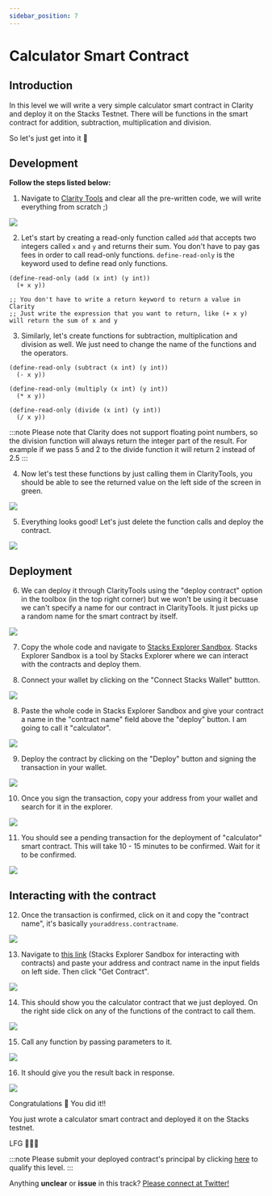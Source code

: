```yaml
---
sidebar_position: 7
---
```


# Calculator Smart Contract

## Introduction

In this level we will write a very simple calculator smart contract in Clarity and deploy it on the Stacks Testnet. There will be functions in the smart contract for addition, subtraction, multiplication and division. 

So let's just get into it 🚀


## Development

**Follow the steps listed below:**

1. Navigate to [Clarity Tools](https://clarity.tools/code/hello) and clear all the pre-written code, we will write everything from scratch ;)
<img src="https://cdn.discordapp.com/attachments/947480890181812294/1018990105672810536/unknown.png" />

2. Let's start by creating a read-only function called `add` that accepts two integers called `x` and `y` and returns their sum. You don't have to pay gas fees in order to call read-only functions. `define-read-only` is the keyword used to define read only functions.

```clarity
(define-read-only (add (x int) (y int))  
  (+ x y))

;; You don't have to write a return keyword to return a value in Clarity
;; Just write the expression that you want to return, like (+ x y) will return the sum of x and y
```

3. Similarly, let's create functions for subtraction, multiplication and division as well. We just need to change the name of the functions and the operators.

```clarity
(define-read-only (subtract (x int) (y int))  
  (- x y))

(define-read-only (multiply (x int) (y int))  
  (* x y))

(define-read-only (divide (x int) (y int))  
  (/ x y))
```

:::note
Please note that Clarity does not support floating point numbers, so the division function will always return the integer part of the result. For example if we pass 5 and 2 to the divide function it will return 2 instead of 2.5
:::

4. Now let's test these functions by just calling them in ClarityTools, you should be able to see the returned value on the left side of the screen in green.
<img src="https://cdn.discordapp.com/attachments/947480890181812294/1019002876955205642/unknown.png" />

5. Everything looks good! Let's just delete the function calls and deploy the contract.
<img src="https://cdn.discordapp.com/attachments/947480890181812294/1019003532977917972/unknown.png" />

## Deployment

6. We can deploy it through ClarityTools using the "deploy contract" option in the toolbox (in the top right corner) but we won't be using it becuase we can't specify a name for our contract in ClarityTools. It just picks up a random name for the smart contract by itself.
<img src="https://cdn.discordapp.com/attachments/947480890181812294/1019003887384010772/unknown.png" />

7. Copy the whole code and navigate to [Stacks Explorer Sandbox](https://explorer.stacks.co/sandbox/deploy?chain=testnet). Stacks Explorer Sandbox is a tool by Stacks Explorer where we can interact with the contracts and deploy them.

8. Connect your wallet by clicking on the "Connect Stacks Wallet" buttton.
<img src="https://cdn.discordapp.com/attachments/947480890181812294/1019008194313453628/unknown.png" />

8. Paste the whole code in Stacks Explorer Sandbox and give your contract a name in the "contract name" field above the "deploy" button. I am going to call it "calculator".
<img src="https://cdn.discordapp.com/attachments/947480890181812294/1019008539492089866/unknown.png" />

9. Deploy the contract by clicking on the "Deploy" button and signing the transaction in your wallet.
<img src="https://cdn.discordapp.com/attachments/947480890181812294/1019008740042747974/unknown.png" />

10. Once you sign the transaction, copy your address from your wallet and search for it in the explorer.
<img src="https://cdn.discordapp.com/attachments/947480890181812294/1019009246651744387/unknown.png" />

11. You should see a pending transaction for the deployment of "calculator" smart contract. This will take 10 - 15 minutes to be confirmed. Wait for it to be confirmed.
<img src="https://cdn.discordapp.com/attachments/947480890181812294/1019009529440116867/unknown.png" />

## Interacting with the contract

12. Once the transaction is confirmed, click on it and copy the "contract name", it's basically `youraddress.contractname`.
<img src="https://cdn.discordapp.com/attachments/947480890181812294/1019012694285758574/unknown.png" />

13. Navigate to [this link](https://explorer.stacks.co/sandbox/contract-call?chain=testnet) (Stacks Explorer Sandbox for interacting with contracts) and paste your address and contract name in the input fields on left side. Then click "Get Contract".
<img src="https://cdn.discordapp.com/attachments/947480890181812294/1019013344860065853/unknown.png" />

14. This should show you the calculator contract that we just deployed. On the right side click on any of the functions of the contract to call them. 
<img src="https://cdn.discordapp.com/attachments/947480890181812294/1019013878555889724/unknown.png" />

15. Call any function by passing parameters to it. 
<img src="https://cdn.discordapp.com/attachments/947480890181812294/1019014113210421358/unknown.png" />

16. It should give you the result back in response.
<img src="https://cdn.discordapp.com/attachments/947480890181812294/1019014185176268930/unknown.png" />

Congratulations 🥳 You did it!!

You just wrote a calculator smart contract and deployed it on the Stacks testnet.

LFG 🚀🚀🚀

:::note
Please submit your deployed contract's principal by clicking [here](https://forms.gle/oTpfMNDGGxj4WoE3A) to qualify this level.
:::

Anything **unclear** or **issue** in this track? [Please connect at Twitter!](https://twitter.com/SahilAujla15)
 